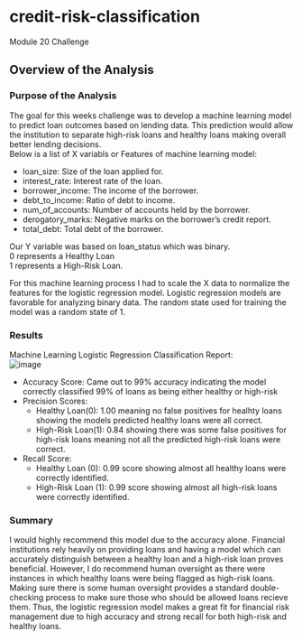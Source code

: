 # credit-risk-classification
Module 20 Challenge

## Overview of the Analysis

### Purpose of the Analysis
The goal for this weeks challenge was to develop a machine learning model to predict loan outcomes based on lending data. This prediction would allow the institution to separate high-risk loans and healthy loans making overall better lending decisions.  
Below is a list of X variabls or Features of machine learning model:  

* loan_size: Size of the loan applied for.
* interest_rate: Interest rate of the loan.
* borrower_income: The income of the borrower.
* debt_to_income: Ratio of debt to income.
* num_of_accounts: Number of accounts held by the borrower.
* derogatory_marks: Negative marks on the borrower’s credit report.
* total_debt: Total debt of the borrower.  

Our Y variable was based on loan_status which was binary.  
0 represents a Healthy Loan  
1 represents a High-Risk Loan.  

For this machine learning process I had to scale the X data to normalize the features for the logistic regression model. Logistic regression models are favorable for analyzing binary data. The random state used for training the model was a random state of 1. 

### Results
Machine Learning Logistic Regression Classification Report:  
![image](https://github.com/user-attachments/assets/3c5c1ece-fbea-4e02-b7f3-a642e6690f20)  

* Accuracy Score: Came out to 99% accuracy indicating the model correctly classified 99% of loans as being either healthy or high-risk
* Precision Scores:
    * Healthy Loan(0): 1.00 meaning no false positives for healhty loans showing the models predicted healthy loans were all correct.
    * High-Risk Loan(1): 0.84 showing there was some false positives for high-risk loans meaning not all the predicted high-risk loans were correct.
* Recall Score:
    * Healthy Loan (0): 0.99 score showing almost all healthy loans were correctly identified.
    * High-Risk Loan (1): 0.99 score showing almost all high-risk loans were correctly identified.

### Summary
I would highly recommend this model due to the accuracy alone. Financial institutions rely heavily on providing loans and having a model which can accurately distinguish between a healthy loan and a high-risk loan proves beneficial. However, I do recommend human oversight as there were instances in which healthy loans were being flagged as high-risk loans. Making sure there is some human oversight provides a standard double-checking process to make sure those who should be allowed loans recieve them. Thus, the logistic regression model makes a great fit for financial risk management due to high accuracy and strong recall for both high-risk and healthy loans.
